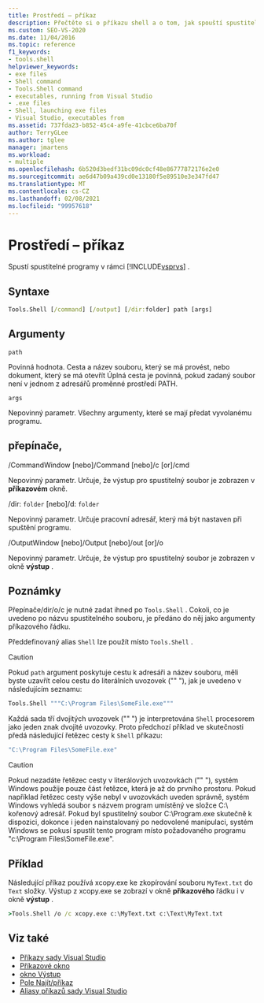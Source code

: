 ```yaml
---
title: Prostředí – příkaz
description: Přečtěte si o příkazu shell a o tom, jak spouští spustitelné programy v rámci sady Visual Studio.
ms.custom: SEO-VS-2020
ms.date: 11/04/2016
ms.topic: reference
f1_keywords:
- tools.shell
helpviewer_keywords:
- exe files
- Shell command
- Tools.Shell command
- executables, running from Visual Studio
- .exe files
- Shell, launching exe files
- Visual Studio, executables from
ms.assetid: 737fda23-b852-45c4-a9fe-41cbce6ba70f
author: TerryGLee
ms.author: tglee
manager: jmartens
ms.workload:
- multiple
ms.openlocfilehash: 6b520d3bedf31bc09dc0cf48e86777872176e2e0
ms.sourcegitcommit: ae6d47b09a439cd0e13180f5e89510e3e347fd47
ms.translationtype: MT
ms.contentlocale: cs-CZ
ms.lasthandoff: 02/08/2021
ms.locfileid: "99957618"
---
```

# <a name="shell-command"></a>Prostředí – příkaz
Spustí spustitelné programy v rámci [!INCLUDE[vsprvs](../../code-quality/includes/vsprvs_md.md)] .

## <a name="syntax"></a>Syntaxe

```cmd
Tools.Shell [/command] [/output] [/dir:folder] path [args]
```

## <a name="arguments"></a>Argumenty
`path`

Povinná hodnota. Cesta a název souboru, který se má provést, nebo dokument, který se má otevřít Úplná cesta je povinná, pokud zadaný soubor není v jednom z adresářů proměnné prostředí PATH.

`args`

Nepovinný parametr. Všechny argumenty, které se mají předat vyvolanému programu.

## <a name="switches"></a>přepínače,
/CommandWindow [nebo]/Command [nebo]/c [or]/cmd

Nepovinný parametr. Určuje, že výstup pro spustitelný soubor je zobrazen v **příkazovém** okně.

/dir: `folder` [nebo]/d: `folder`

Nepovinný parametr. Určuje pracovní adresář, který má být nastaven při spuštění programu.

/OutputWindow [nebo]/Output [nebo]/out [or]/o

Nepovinný parametr. Určuje, že výstup pro spustitelný soubor je zobrazen v okně **výstup** .

## <a name="remarks"></a>Poznámky
Přepínače/dir/o/c je nutné zadat ihned po `Tools.Shell` . Cokoli, co je uvedeno po názvu spustitelného souboru, je předáno do něj jako argumenty příkazového řádku.

Předdefinovaný alias `Shell` lze použít místo `Tools.Shell` .

> [!CAUTION]
> Pokud `path` argument poskytuje cestu k adresáři a název souboru, měli byste uzavřít celou cestu do literálních uvozovek ("" "), jak je uvedeno v následujícím seznamu:

```cmd
Tools.Shell """C:\Program Files\SomeFile.exe"""
```

Každá sada tří dvojitých uvozovek ("" ") je interpretována `Shell` procesorem jako jeden znak dvojité uvozovky. Proto předchozí příklad ve skutečnosti předá následující řetězec cesty k `Shell` příkazu:

```cmd
"C:\Program Files\SomeFile.exe"
```

> [!CAUTION]
> Pokud nezadáte řetězec cesty v literálových uvozovkách ("" "), systém Windows použije pouze část řetězce, která je až do prvního prostoru. Pokud například řetězec cesty výše nebyl v uvozovkách uveden správně, systém Windows vyhledá soubor s názvem program umístěný ve složce C:\ kořenový adresář. Pokud byl spustitelný soubor C:\Program.exe skutečně k dispozici, dokonce i jeden nainstalovaný po nedovolené manipulaci, systém Windows se pokusí spustit tento program místo požadovaného programu "c:\Program Files\SomeFile.exe".

## <a name="example"></a>Příklad
Následující příkaz používá xcopy.exe ke zkopírování souboru `MyText.txt` do `Text` složky. Výstup z xcopy.exe se zobrazí v okně **příkazového** řádku i v okně **výstup** .

```cmd
>Tools.Shell /o /c xcopy.exe c:\MyText.txt c:\Text\MyText.txt
```

## <a name="see-also"></a>Viz také

- [Příkazy sady Visual Studio](../../ide/reference/visual-studio-commands.md)
- [Příkazové okno](../../ide/reference/command-window.md)
- [okno Výstup](../../ide/reference/output-window.md)
- [Pole Najít/příkaz](../../ide/find-command-box.md)
- [Aliasy příkazů sady Visual Studio](../../ide/reference/visual-studio-command-aliases.md)
